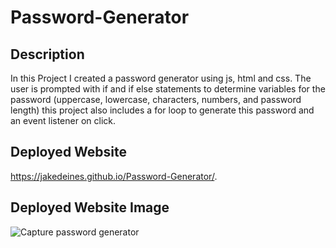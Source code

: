 # Password-Generator

## Description
In this Project I created a password generator using js, html and css. The user is prompted with if and if else statements to determine variables for the password (uppercase, lowercase, characters, numbers, and password length) this project also includes a for loop to generate this password and an event listener on click.

## Deployed Website
https://jakedeines.github.io/Password-Generator/.
## Deployed Website Image
![Capture password generator](https://user-images.githubusercontent.com/67669417/91091790-f9e84900-e60b-11ea-921e-1af16cda0ac3.PNG)

